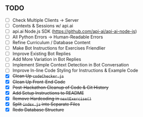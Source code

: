## TODO

- [ ] Check Multiple Clients → Server
- [ ] Contexts & Sessions w/ api.ai
- [ ] api.ai Node.js SDK (https://github.com/api-ai/api-ai-node-js)
- [ ] All Python Errors → Human-Readable Errors
- [ ] Refine Curriculum / Database Content
- [ ] Make Bot Instructions for Exercises Friendlier
- [ ] Improve Existing Bot Replies
- [ ] Add More Variation in Bot Replies
- [ ] Implement Simple Context Detection in Bot Conversation
- [ ] Improve In-line Code Styling for Instructions & Example Code
- [x] ~~Clean Up `codeChecker.js`~~
- [x] ~~Clean Up Front-End Code~~
- [x] ~~Post-Hackathon Cleanup of Code & Git History~~
- [x] ~~Add Setup Instructions to README~~
- [x] ~~Remove Hardcoding in `nextExercise()`~~
- [x] ~~Split `index.js` into Separate Files~~
- [x] ~~Redo Database Structure~~